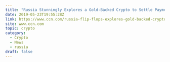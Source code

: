 ```yaml
---
title: "Russia Stunningly Explores a Gold-Backed Crypto to Settle Payments"
date: 2019-05-23T19:55:28Z
link: https://www.ccn.com/russia-flip-flops-explores-gold-backed-crypto-to-settle-payments?utm_medium=RSS&utm_source=hune
site: www.ccn.com
topic: crypto
category:
  - Crypto
  - News
  - russia
draft: false
---
```

